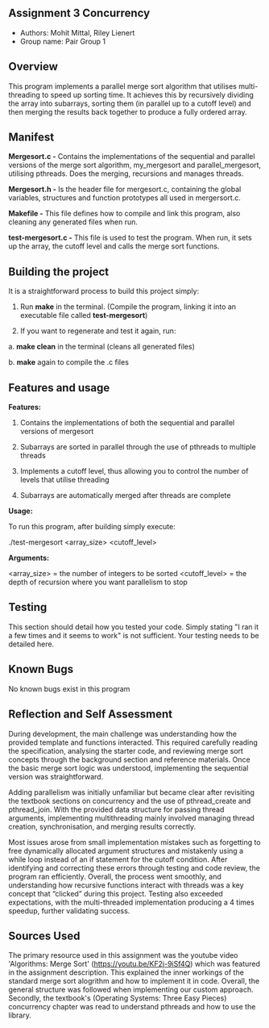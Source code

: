 ## Assignment 3 Concurrency

* Authors: Mohit Mittal, Riley Lienert
* Group name: Pair Group 1

## Overview

This program implements a parallel merge sort algorithm that utilises multi-threading to speed up sorting time. It achieves this by recursively dividing the array into subarrays, sorting them (in parallel up to a cutoff level) and then merging the results back together to produce a fully ordered array.

## Manifest

**Mergesort.c -** Contains the implementations of the sequential and parallel versions of the merge sort algorithm, my_mergesort and parallel_mergesort, utilising pthreads. Does the merging, recursions and manages threads. 

**Mergesort.h -** Is the header file for mergesort.c, containing the global variables, structures and function prototypes all used in mergersort.c.

**Makefile -** This file defines how to compile and link this program, also cleaning any generated files when run.

**test-mergesort.c -** This file is used to test the program. When run, it sets up the array, the cutoff level and calls the merge sort functions. 

## Building the project
It is a straightforward process to build this project simply:

1. Run **make** in the terminal. (Compile the program, linking it into an executable file called **test-mergesort**)

2. If you want to regenerate and test it again, run:
   
  a. **make clean** in the terminal (cleans all generated files)
  
  b. **make** again to compile the .c files

## Features and usage
**Features:**

1. Contains the implementations of both the sequential and parallel versions of mergesort
   
2. Subarrays are sorted in parallel through the use of pthreads to multiple threads
   
3. Implements a cutoff level, thus allowing you to control the number of levels that utilise threading

4. Subarrays are automatically merged after threads are complete

 **Usage:**

To run this program, after building simply execute:

./test-mergesort <array_size> <cutoff_level>

**Arguments:**

<array_size> = the number of integers to be sorted
<cutoff_level> = the depth of recursion where you want parallelism to stop
 

## Testing

This section should detail how you tested your code. Simply stating "I ran
it a few times and it seems to work" is not sufficient. Your testing needs
to be detailed here.

## Known Bugs

No known bugs exist in this program

## Reflection and Self Assessment

During development, the main challenge was understanding how the provided template and functions interacted. This required carefully reading the specification, analysing the starter code, and reviewing merge sort concepts through the background section and reference materials. Once the basic merge sort logic was understood, implementing the sequential version was straightforward.

Adding parallelism was initially unfamiliar but became clear after revisiting the textbook sections on concurrency and the use of pthread_create and pthread_join. With the provided data structure for passing thread arguments, implementing multithreading mainly involved managing thread creation, synchronisation, and merging results correctly.

Most issues arose from small implementation mistakes such as forgetting to free dynamically allocated argument structures and mistakenly using a while loop instead of an if statement for the cutoff condition. After identifying and correcting these errors through testing and code review, the program ran efficiently. Overall, the process went smoothly, and understanding how recursive functions interact with threads was a key concept that “clicked” during this project. Testing also exceeded expectations, with the multi-threaded implementation producing a 4 times speedup, further validating success.

## Sources Used

The primary resource used in this assignment was the youtube video 'Algorithms: Merge Sort' (https://youtu.be/KF2j-9iSf4Q) which was featured in the assignment description. This explained the inner workings of the standard merge sort alogrithm and how to implement it in code. Overall, the general structure was followed when implementing our custom approach. Secondly, the textbook's (Operating Systems: Three Easy Pieces) concurrency chapter was read to understand pthreads and how to use the library.
